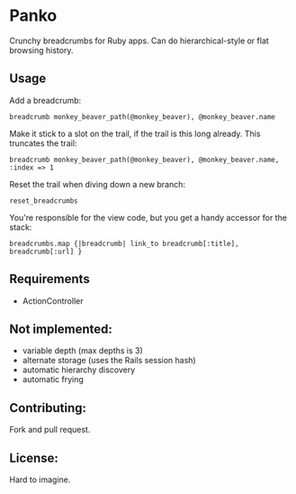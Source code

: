 Panko
=====
Crunchy breadcrumbs for Ruby apps. Can do hierarchical-style or flat browsing history.

Usage
-----

Add a breadcrumb:

    breadcrumb monkey_beaver_path(@monkey_beaver), @monkey_beaver.name

Make it stick to a slot on the trail, if the trail is this long already. This truncates the trail:

    breadcrumb monkey_beaver_path(@monkey_beaver), @monkey_beaver.name, :index => 1

Reset the trail when diving down a new branch:

    reset_breadcrumbs
  
You're responsible for the view code, but you get a handy accessor for the stack:

    breadcrumbs.map {|breadcrumb| link_to breadcrumb[:title], breadcrumb[:url] }

Requirements
------------
* ActionController

Not implemented:
----------------
* variable depth (max depths is 3)
* alternate storage (uses the Rails session hash)
* automatic hierarchy discovery
* automatic frying

Contributing:
-------------
Fork and pull request.

License:
--------
Hard to imagine.